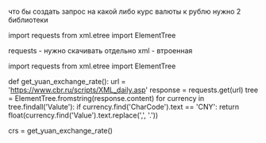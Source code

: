что бы создать запрос на какой либо курс валюты к рублю нужно 2 библиотеки

import requests
from xml.etree import ElementTree

requests - нужно скачивать отдельно
xml - втроенная

import requests
from xml.etree import ElementTree

def get_yuan_exchange_rate():
    url = 'https://www.cbr.ru/scripts/XML_daily.asp'
    response = requests.get(url)
    tree = ElementTree.fromstring(response.content)
    for currency in tree.findall('Valute'):
        if currency.find('CharCode').text == 'CNY':
            return float(currency.find('Value').text.replace(',', '.'))

crs = get_yuan_exchange_rate() 

